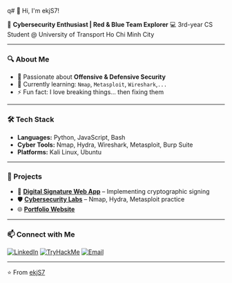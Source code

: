 q# 👋 Hi, I'm ekjS7!

🎯 **Cybersecurity Enthusiast | Red & Blue Team Explorer**
💻 3rd-year CS Student @ University of Transport Ho Chi Minh City

---

### 🔍 About Me
- 🔐 Passionate about **Offensive & Defensive Security**
- 🌱 Currently learning: `Nmap`, `Metasploit`, `Wireshark`,`...`
- ⚡ Fun fact: I love breaking things… then fixing them

---

### 🛠️ Tech Stack
- **Languages:** Python, JavaScript, Bash
- **Cyber Tools:** Nmap, Hydra, Wireshark, Metasploit, Burp Suite
- **Platforms:** Kali Linux, Ubuntu

---

### 📌 Projects
- 🔑 **[Digital Signature Web App](https://github.com/ekjS7/digital-signature)** – Implementing cryptographic signing
- 🛡️ **[Cybersecurity Labs](https://github.com/ekjS7?tab=repositories)** – Nmap, Hydra, Metasploit practice
- 🌐 **[Portfolio Website](https://ekjs.vercel.app)**

---

### 📫 Connect with Me
[![LinkedIn](https://img.shields.io/badge/LinkedIn-blue?logo=linkedin&logoColor=white)](https://www.linkedin.com/in/trqvinh7/)
[![TryHackMe](https://img.shields.io/badge/TryHackMe-red?logo=tryhackme&logoColor=white)](https://tryhackme.com/p/yourprofile](https://tryhackme.com/p/sjke))
[![Email](https://img.shields.io/badge/Email-me-blue?logo=gmail&logoColor=white)](mailto:trinhlamquocvinh.forwork@gmail.com.com)

---

⭐️ From [ekjS7](https://github.com/ekjS7)

